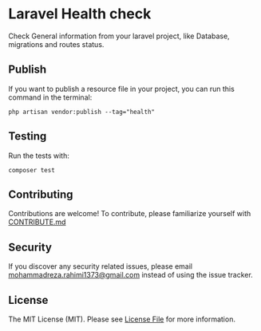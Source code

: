 # Laravel Health check

Check General information from your laravel project, like Database, migrations and routes status.

## Publish

If you want to publish a resource file in your project, you can run this command in the terminal:
```
php artisan vendor:publish --tag="health"
```

## Testing

Run the tests with:
```
composer test
```

## Contributing

Contributions are welcome! To contribute, please familiarize yourself with [CONTRIBUTE.md](CONTRIBUTING.md)

## Security

If you discover any security related issues, please email [mohammadreza.rahimi1373@gmail.com](mailto:mohammadreza.rahimi1373@gmail.com) instead of using the issue tracker.

## License

The MIT License (MIT). Please see [License File](LICENSE) for more information.